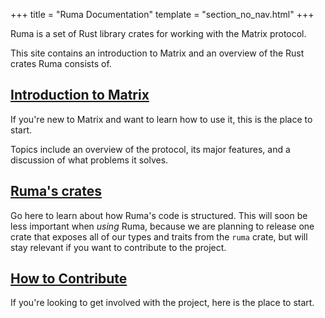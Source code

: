 +++
title = "Ruma Documentation"
template = "section_no_nav.html"
+++

Ruma is a set of Rust library crates for working with the Matrix protocol.

This site contains an introduction to Matrix and an overview of the Rust crates
Ruma consists of.

## [Introduction to Matrix](/docs/matrix/)

If you're new to Matrix and want to learn how to use it, this is the place to
start.

Topics include an overview of the protocol, its major features, and a discussion
of what problems it solves.

## [Ruma's crates](/docs/crates/)

Go here to learn about how Ruma's code is structured. This will soon be less
important when *using* Ruma, because we are planning to release one crate that
exposes all of our types and traits from the `ruma` crate, but will stay
relevant if you want to contribute to the project.

## [How to Contribute](/docs/contributing/)

If you're looking to get involved with the project, here is the place to start.
